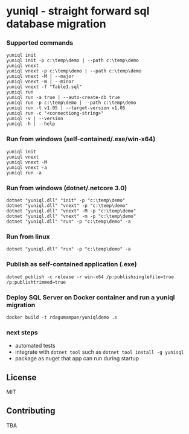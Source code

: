 ﻿
# yuniql - straight forward sql database migration

### Supported commands
```console
yuniql init
yuniql init -p c:\temp\demo | --path c:\temp\demo
yuniql vnext
yuniql vnext -p c:\temp\demo | --path c:\temp\demo
yuniql vnext -M | --major
yuniql vnext -m | --minor
yuniql vnext -f "Table1.sql"
yuniql run
yuniql run -a true | --auto-create-db true
yuniql run -p c:\temp\demo | --path c:\temp\demo
yuniql run -t v1.05 | --target-version v1.05
yuniql run -c "<connectiong-string>"
yuniql -v | --version
yuniql -h | --help
```

### Run from windows (self-contained/.exe/win-x64)
```console
yuniql init
yuniql vnext
yuniql vnext -M
yuniql vnext -a
yuniql run -a
```

### Run from windows (dotnet/.netcore 3.0)
```console
dotnet "yuniql.dll" "init" -p "c:\temp\demo"
dotnet "yuniql.dll" "vnext" -p "c:\temp\demo"
dotnet "yuniql.dll" "vnext" -M -p "c:\temp\demo"
dotnet "yuniql.dll" "vnext" -m -p "c:\temp\demo"
dotnet "yuniql.dll" "run" -p "c:\temp\demo" -a
```

### Run from linux
```console
dotnet "yuniql.dll" "run" -p "c:\temp\demo" -a
```

### Publish as self-contained application (.exe)
```console
dotnet publish -c release -r win-x64 /p:publishsinglefile=true /p:publishtrimmed=true
```

### Deploy SQL Server on Docker container and run a yuniql migration
```console
docker build -t rdagumampan/yuniqldemo .s
```

### next steps
- automated tests
- integrate with `dotnet tool` such as `dotnet tool install -g yunisql`
- package as nuget that app can run during startup

## License
MIT

## Contributing
TBA

